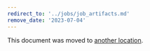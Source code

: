 ```yaml
---
redirect_to: '../jobs/job_artifacts.md'
remove_date: '2023-07-04'
---
```


This document was moved to [another location](../jobs/job_artifacts.md).

<!-- This redirect file can be deleted after <2023-07-04>. -->
<!-- Redirects that point to other docs in the same project expire in three months. -->
<!-- Redirects that point to docs in a different project or site (for example, link is not relative and starts with `https:`) expire in one year. -->
<!-- Before deletion, see: https://docs.gitlab.com/ee/development/documentation/redirects.html -->
